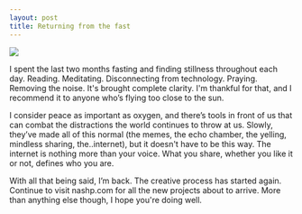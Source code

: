 ```yaml
---
layout: post
title: Returning from the fast
---
```


![][image-1]

I spent the last two months fasting and finding stillness throughout each day. Reading. Meditating. Disconnecting from technology. Praying. Removing the noise. It's brought complete clarity. I'm thankful for that, and I recommend it to anyone who’s flying too close to the sun.

I consider peace as important as oxygen, and there’s tools in front of us that can combat the distractions the world continues to throw at us. Slowly, they’ve made all of this normal (the memes, the echo chamber, the yelling, mindless sharing, the..internet), but it doesn't have to be this way. The internet is nothing more than your voice. What you share, whether you like it or not, defines who you are.

With all that being said, I’m back. The creative process has started again. Continue to visit nashp.com for all the new projects about to arrive. More than anything else though, I hope you're doing well.

[image-1]:	https://blotcdn.com/blog_7d9c6729f90a4fd68ca68a09e88009f0/_image_cache/c73d1983-fb2f-428b-bbe3-aba417defe1f.jpg